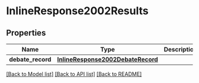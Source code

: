 # InlineResponse2002Results

## Properties
Name | Type | Description | Notes
------------ | ------------- | ------------- | -------------
**debate_record** | [**InlineResponse2002DebateRecord**](InlineResponse2002DebateRecord.md) |  | 

[[Back to Model list]](../README.md#documentation-for-models) [[Back to API list]](../README.md#documentation-for-api-endpoints) [[Back to README]](../README.md)


